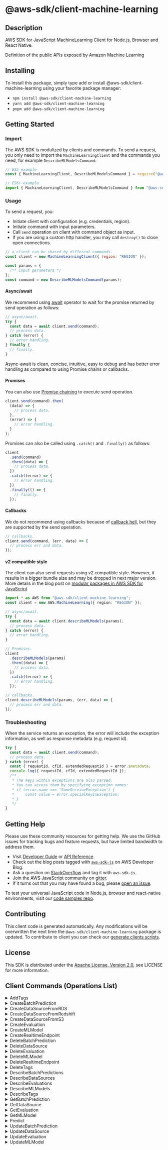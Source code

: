 <!-- generated file, do not edit directly -->

# @aws-sdk/client-machine-learning

## Description

AWS SDK for JavaScript MachineLearning Client for Node.js, Browser and React Native.

Definition of the public APIs
exposed by Amazon Machine Learning

## Installing

To install this package, simply type add or install @aws-sdk/client-machine-learning
using your favorite package manager:

- `npm install @aws-sdk/client-machine-learning`
- `yarn add @aws-sdk/client-machine-learning`
- `pnpm add @aws-sdk/client-machine-learning`

## Getting Started

### Import

The AWS SDK is modulized by clients and commands.
To send a request, you only need to import the `MachineLearningClient` and
the commands you need, for example `DescribeMLModelsCommand`:

```js
// ES5 example
const { MachineLearningClient, DescribeMLModelsCommand } = require("@aws-sdk/client-machine-learning");
```

```ts
// ES6+ example
import { MachineLearningClient, DescribeMLModelsCommand } from "@aws-sdk/client-machine-learning";
```

### Usage

To send a request, you:

- Initiate client with configuration (e.g. credentials, region).
- Initiate command with input parameters.
- Call `send` operation on client with command object as input.
- If you are using a custom http handler, you may call `destroy()` to close open connections.

```js
// a client can be shared by different commands.
const client = new MachineLearningClient({ region: "REGION" });

const params = {
  /** input parameters */
};
const command = new DescribeMLModelsCommand(params);
```

#### Async/await

We recommend using [await](https://developer.mozilla.org/en-US/docs/Web/JavaScript/Reference/Operators/await)
operator to wait for the promise returned by send operation as follows:

```js
// async/await.
try {
  const data = await client.send(command);
  // process data.
} catch (error) {
  // error handling.
} finally {
  // finally.
}
```

Async-await is clean, concise, intuitive, easy to debug and has better error handling
as compared to using Promise chains or callbacks.

#### Promises

You can also use [Promise chaining](https://developer.mozilla.org/en-US/docs/Web/JavaScript/Guide/Using_promises#chaining)
to execute send operation.

```js
client.send(command).then(
  (data) => {
    // process data.
  },
  (error) => {
    // error handling.
  }
);
```

Promises can also be called using `.catch()` and `.finally()` as follows:

```js
client
  .send(command)
  .then((data) => {
    // process data.
  })
  .catch((error) => {
    // error handling.
  })
  .finally(() => {
    // finally.
  });
```

#### Callbacks

We do not recommend using callbacks because of [callback hell](http://callbackhell.com/),
but they are supported by the send operation.

```js
// callbacks.
client.send(command, (err, data) => {
  // process err and data.
});
```

#### v2 compatible style

The client can also send requests using v2 compatible style.
However, it results in a bigger bundle size and may be dropped in next major version. More details in the blog post
on [modular packages in AWS SDK for JavaScript](https://aws.amazon.com/blogs/developer/modular-packages-in-aws-sdk-for-javascript/)

```ts
import * as AWS from "@aws-sdk/client-machine-learning";
const client = new AWS.MachineLearning({ region: "REGION" });

// async/await.
try {
  const data = await client.describeMLModels(params);
  // process data.
} catch (error) {
  // error handling.
}

// Promises.
client
  .describeMLModels(params)
  .then((data) => {
    // process data.
  })
  .catch((error) => {
    // error handling.
  });

// callbacks.
client.describeMLModels(params, (err, data) => {
  // process err and data.
});
```

### Troubleshooting

When the service returns an exception, the error will include the exception information,
as well as response metadata (e.g. request id).

```js
try {
  const data = await client.send(command);
  // process data.
} catch (error) {
  const { requestId, cfId, extendedRequestId } = error.$metadata;
  console.log({ requestId, cfId, extendedRequestId });
  /**
   * The keys within exceptions are also parsed.
   * You can access them by specifying exception names:
   * if (error.name === 'SomeServiceException') {
   *     const value = error.specialKeyInException;
   * }
   */
}
```

## Getting Help

Please use these community resources for getting help.
We use the GitHub issues for tracking bugs and feature requests, but have limited bandwidth to address them.

- Visit [Developer Guide](https://docs.aws.amazon.com/sdk-for-javascript/v3/developer-guide/welcome.html)
  or [API Reference](https://docs.aws.amazon.com/AWSJavaScriptSDK/v3/latest/index.html).
- Check out the blog posts tagged with [`aws-sdk-js`](https://aws.amazon.com/blogs/developer/tag/aws-sdk-js/)
  on AWS Developer Blog.
- Ask a question on [StackOverflow](https://stackoverflow.com/questions/tagged/aws-sdk-js) and tag it with `aws-sdk-js`.
- Join the AWS JavaScript community on [gitter](https://gitter.im/aws/aws-sdk-js-v3).
- If it turns out that you may have found a bug, please [open an issue](https://github.com/aws/aws-sdk-js-v3/issues/new/choose).

To test your universal JavaScript code in Node.js, browser and react-native environments,
visit our [code samples repo](https://github.com/aws-samples/aws-sdk-js-tests).

## Contributing

This client code is generated automatically. Any modifications will be overwritten the next time the `@aws-sdk/client-machine-learning` package is updated.
To contribute to client you can check our [generate clients scripts](https://github.com/aws/aws-sdk-js-v3/tree/main/scripts/generate-clients).

## License

This SDK is distributed under the
[Apache License, Version 2.0](http://www.apache.org/licenses/LICENSE-2.0),
see LICENSE for more information.

## Client Commands (Operations List)

<details>
<summary>
AddTags
</summary>

[Command API Reference](https://docs.aws.amazon.com/AWSJavaScriptSDK/v3/latest/client/machine-learning/command/AddTagsCommand/) / [Input](https://docs.aws.amazon.com/AWSJavaScriptSDK/v3/latest/Package/-aws-sdk-client-machine-learning/Interface/AddTagsCommandInput/) / [Output](https://docs.aws.amazon.com/AWSJavaScriptSDK/v3/latest/Package/-aws-sdk-client-machine-learning/Interface/AddTagsCommandOutput/)

</details>
<details>
<summary>
CreateBatchPrediction
</summary>

[Command API Reference](https://docs.aws.amazon.com/AWSJavaScriptSDK/v3/latest/client/machine-learning/command/CreateBatchPredictionCommand/) / [Input](https://docs.aws.amazon.com/AWSJavaScriptSDK/v3/latest/Package/-aws-sdk-client-machine-learning/Interface/CreateBatchPredictionCommandInput/) / [Output](https://docs.aws.amazon.com/AWSJavaScriptSDK/v3/latest/Package/-aws-sdk-client-machine-learning/Interface/CreateBatchPredictionCommandOutput/)

</details>
<details>
<summary>
CreateDataSourceFromRDS
</summary>

[Command API Reference](https://docs.aws.amazon.com/AWSJavaScriptSDK/v3/latest/client/machine-learning/command/CreateDataSourceFromRDSCommand/) / [Input](https://docs.aws.amazon.com/AWSJavaScriptSDK/v3/latest/Package/-aws-sdk-client-machine-learning/Interface/CreateDataSourceFromRDSCommandInput/) / [Output](https://docs.aws.amazon.com/AWSJavaScriptSDK/v3/latest/Package/-aws-sdk-client-machine-learning/Interface/CreateDataSourceFromRDSCommandOutput/)

</details>
<details>
<summary>
CreateDataSourceFromRedshift
</summary>

[Command API Reference](https://docs.aws.amazon.com/AWSJavaScriptSDK/v3/latest/client/machine-learning/command/CreateDataSourceFromRedshiftCommand/) / [Input](https://docs.aws.amazon.com/AWSJavaScriptSDK/v3/latest/Package/-aws-sdk-client-machine-learning/Interface/CreateDataSourceFromRedshiftCommandInput/) / [Output](https://docs.aws.amazon.com/AWSJavaScriptSDK/v3/latest/Package/-aws-sdk-client-machine-learning/Interface/CreateDataSourceFromRedshiftCommandOutput/)

</details>
<details>
<summary>
CreateDataSourceFromS3
</summary>

[Command API Reference](https://docs.aws.amazon.com/AWSJavaScriptSDK/v3/latest/client/machine-learning/command/CreateDataSourceFromS3Command/) / [Input](https://docs.aws.amazon.com/AWSJavaScriptSDK/v3/latest/Package/-aws-sdk-client-machine-learning/Interface/CreateDataSourceFromS3CommandInput/) / [Output](https://docs.aws.amazon.com/AWSJavaScriptSDK/v3/latest/Package/-aws-sdk-client-machine-learning/Interface/CreateDataSourceFromS3CommandOutput/)

</details>
<details>
<summary>
CreateEvaluation
</summary>

[Command API Reference](https://docs.aws.amazon.com/AWSJavaScriptSDK/v3/latest/client/machine-learning/command/CreateEvaluationCommand/) / [Input](https://docs.aws.amazon.com/AWSJavaScriptSDK/v3/latest/Package/-aws-sdk-client-machine-learning/Interface/CreateEvaluationCommandInput/) / [Output](https://docs.aws.amazon.com/AWSJavaScriptSDK/v3/latest/Package/-aws-sdk-client-machine-learning/Interface/CreateEvaluationCommandOutput/)

</details>
<details>
<summary>
CreateMLModel
</summary>

[Command API Reference](https://docs.aws.amazon.com/AWSJavaScriptSDK/v3/latest/client/machine-learning/command/CreateMLModelCommand/) / [Input](https://docs.aws.amazon.com/AWSJavaScriptSDK/v3/latest/Package/-aws-sdk-client-machine-learning/Interface/CreateMLModelCommandInput/) / [Output](https://docs.aws.amazon.com/AWSJavaScriptSDK/v3/latest/Package/-aws-sdk-client-machine-learning/Interface/CreateMLModelCommandOutput/)

</details>
<details>
<summary>
CreateRealtimeEndpoint
</summary>

[Command API Reference](https://docs.aws.amazon.com/AWSJavaScriptSDK/v3/latest/client/machine-learning/command/CreateRealtimeEndpointCommand/) / [Input](https://docs.aws.amazon.com/AWSJavaScriptSDK/v3/latest/Package/-aws-sdk-client-machine-learning/Interface/CreateRealtimeEndpointCommandInput/) / [Output](https://docs.aws.amazon.com/AWSJavaScriptSDK/v3/latest/Package/-aws-sdk-client-machine-learning/Interface/CreateRealtimeEndpointCommandOutput/)

</details>
<details>
<summary>
DeleteBatchPrediction
</summary>

[Command API Reference](https://docs.aws.amazon.com/AWSJavaScriptSDK/v3/latest/client/machine-learning/command/DeleteBatchPredictionCommand/) / [Input](https://docs.aws.amazon.com/AWSJavaScriptSDK/v3/latest/Package/-aws-sdk-client-machine-learning/Interface/DeleteBatchPredictionCommandInput/) / [Output](https://docs.aws.amazon.com/AWSJavaScriptSDK/v3/latest/Package/-aws-sdk-client-machine-learning/Interface/DeleteBatchPredictionCommandOutput/)

</details>
<details>
<summary>
DeleteDataSource
</summary>

[Command API Reference](https://docs.aws.amazon.com/AWSJavaScriptSDK/v3/latest/client/machine-learning/command/DeleteDataSourceCommand/) / [Input](https://docs.aws.amazon.com/AWSJavaScriptSDK/v3/latest/Package/-aws-sdk-client-machine-learning/Interface/DeleteDataSourceCommandInput/) / [Output](https://docs.aws.amazon.com/AWSJavaScriptSDK/v3/latest/Package/-aws-sdk-client-machine-learning/Interface/DeleteDataSourceCommandOutput/)

</details>
<details>
<summary>
DeleteEvaluation
</summary>

[Command API Reference](https://docs.aws.amazon.com/AWSJavaScriptSDK/v3/latest/client/machine-learning/command/DeleteEvaluationCommand/) / [Input](https://docs.aws.amazon.com/AWSJavaScriptSDK/v3/latest/Package/-aws-sdk-client-machine-learning/Interface/DeleteEvaluationCommandInput/) / [Output](https://docs.aws.amazon.com/AWSJavaScriptSDK/v3/latest/Package/-aws-sdk-client-machine-learning/Interface/DeleteEvaluationCommandOutput/)

</details>
<details>
<summary>
DeleteMLModel
</summary>

[Command API Reference](https://docs.aws.amazon.com/AWSJavaScriptSDK/v3/latest/client/machine-learning/command/DeleteMLModelCommand/) / [Input](https://docs.aws.amazon.com/AWSJavaScriptSDK/v3/latest/Package/-aws-sdk-client-machine-learning/Interface/DeleteMLModelCommandInput/) / [Output](https://docs.aws.amazon.com/AWSJavaScriptSDK/v3/latest/Package/-aws-sdk-client-machine-learning/Interface/DeleteMLModelCommandOutput/)

</details>
<details>
<summary>
DeleteRealtimeEndpoint
</summary>

[Command API Reference](https://docs.aws.amazon.com/AWSJavaScriptSDK/v3/latest/client/machine-learning/command/DeleteRealtimeEndpointCommand/) / [Input](https://docs.aws.amazon.com/AWSJavaScriptSDK/v3/latest/Package/-aws-sdk-client-machine-learning/Interface/DeleteRealtimeEndpointCommandInput/) / [Output](https://docs.aws.amazon.com/AWSJavaScriptSDK/v3/latest/Package/-aws-sdk-client-machine-learning/Interface/DeleteRealtimeEndpointCommandOutput/)

</details>
<details>
<summary>
DeleteTags
</summary>

[Command API Reference](https://docs.aws.amazon.com/AWSJavaScriptSDK/v3/latest/client/machine-learning/command/DeleteTagsCommand/) / [Input](https://docs.aws.amazon.com/AWSJavaScriptSDK/v3/latest/Package/-aws-sdk-client-machine-learning/Interface/DeleteTagsCommandInput/) / [Output](https://docs.aws.amazon.com/AWSJavaScriptSDK/v3/latest/Package/-aws-sdk-client-machine-learning/Interface/DeleteTagsCommandOutput/)

</details>
<details>
<summary>
DescribeBatchPredictions
</summary>

[Command API Reference](https://docs.aws.amazon.com/AWSJavaScriptSDK/v3/latest/client/machine-learning/command/DescribeBatchPredictionsCommand/) / [Input](https://docs.aws.amazon.com/AWSJavaScriptSDK/v3/latest/Package/-aws-sdk-client-machine-learning/Interface/DescribeBatchPredictionsCommandInput/) / [Output](https://docs.aws.amazon.com/AWSJavaScriptSDK/v3/latest/Package/-aws-sdk-client-machine-learning/Interface/DescribeBatchPredictionsCommandOutput/)

</details>
<details>
<summary>
DescribeDataSources
</summary>

[Command API Reference](https://docs.aws.amazon.com/AWSJavaScriptSDK/v3/latest/client/machine-learning/command/DescribeDataSourcesCommand/) / [Input](https://docs.aws.amazon.com/AWSJavaScriptSDK/v3/latest/Package/-aws-sdk-client-machine-learning/Interface/DescribeDataSourcesCommandInput/) / [Output](https://docs.aws.amazon.com/AWSJavaScriptSDK/v3/latest/Package/-aws-sdk-client-machine-learning/Interface/DescribeDataSourcesCommandOutput/)

</details>
<details>
<summary>
DescribeEvaluations
</summary>

[Command API Reference](https://docs.aws.amazon.com/AWSJavaScriptSDK/v3/latest/client/machine-learning/command/DescribeEvaluationsCommand/) / [Input](https://docs.aws.amazon.com/AWSJavaScriptSDK/v3/latest/Package/-aws-sdk-client-machine-learning/Interface/DescribeEvaluationsCommandInput/) / [Output](https://docs.aws.amazon.com/AWSJavaScriptSDK/v3/latest/Package/-aws-sdk-client-machine-learning/Interface/DescribeEvaluationsCommandOutput/)

</details>
<details>
<summary>
DescribeMLModels
</summary>

[Command API Reference](https://docs.aws.amazon.com/AWSJavaScriptSDK/v3/latest/client/machine-learning/command/DescribeMLModelsCommand/) / [Input](https://docs.aws.amazon.com/AWSJavaScriptSDK/v3/latest/Package/-aws-sdk-client-machine-learning/Interface/DescribeMLModelsCommandInput/) / [Output](https://docs.aws.amazon.com/AWSJavaScriptSDK/v3/latest/Package/-aws-sdk-client-machine-learning/Interface/DescribeMLModelsCommandOutput/)

</details>
<details>
<summary>
DescribeTags
</summary>

[Command API Reference](https://docs.aws.amazon.com/AWSJavaScriptSDK/v3/latest/client/machine-learning/command/DescribeTagsCommand/) / [Input](https://docs.aws.amazon.com/AWSJavaScriptSDK/v3/latest/Package/-aws-sdk-client-machine-learning/Interface/DescribeTagsCommandInput/) / [Output](https://docs.aws.amazon.com/AWSJavaScriptSDK/v3/latest/Package/-aws-sdk-client-machine-learning/Interface/DescribeTagsCommandOutput/)

</details>
<details>
<summary>
GetBatchPrediction
</summary>

[Command API Reference](https://docs.aws.amazon.com/AWSJavaScriptSDK/v3/latest/client/machine-learning/command/GetBatchPredictionCommand/) / [Input](https://docs.aws.amazon.com/AWSJavaScriptSDK/v3/latest/Package/-aws-sdk-client-machine-learning/Interface/GetBatchPredictionCommandInput/) / [Output](https://docs.aws.amazon.com/AWSJavaScriptSDK/v3/latest/Package/-aws-sdk-client-machine-learning/Interface/GetBatchPredictionCommandOutput/)

</details>
<details>
<summary>
GetDataSource
</summary>

[Command API Reference](https://docs.aws.amazon.com/AWSJavaScriptSDK/v3/latest/client/machine-learning/command/GetDataSourceCommand/) / [Input](https://docs.aws.amazon.com/AWSJavaScriptSDK/v3/latest/Package/-aws-sdk-client-machine-learning/Interface/GetDataSourceCommandInput/) / [Output](https://docs.aws.amazon.com/AWSJavaScriptSDK/v3/latest/Package/-aws-sdk-client-machine-learning/Interface/GetDataSourceCommandOutput/)

</details>
<details>
<summary>
GetEvaluation
</summary>

[Command API Reference](https://docs.aws.amazon.com/AWSJavaScriptSDK/v3/latest/client/machine-learning/command/GetEvaluationCommand/) / [Input](https://docs.aws.amazon.com/AWSJavaScriptSDK/v3/latest/Package/-aws-sdk-client-machine-learning/Interface/GetEvaluationCommandInput/) / [Output](https://docs.aws.amazon.com/AWSJavaScriptSDK/v3/latest/Package/-aws-sdk-client-machine-learning/Interface/GetEvaluationCommandOutput/)

</details>
<details>
<summary>
GetMLModel
</summary>

[Command API Reference](https://docs.aws.amazon.com/AWSJavaScriptSDK/v3/latest/client/machine-learning/command/GetMLModelCommand/) / [Input](https://docs.aws.amazon.com/AWSJavaScriptSDK/v3/latest/Package/-aws-sdk-client-machine-learning/Interface/GetMLModelCommandInput/) / [Output](https://docs.aws.amazon.com/AWSJavaScriptSDK/v3/latest/Package/-aws-sdk-client-machine-learning/Interface/GetMLModelCommandOutput/)

</details>
<details>
<summary>
Predict
</summary>

[Command API Reference](https://docs.aws.amazon.com/AWSJavaScriptSDK/v3/latest/client/machine-learning/command/PredictCommand/) / [Input](https://docs.aws.amazon.com/AWSJavaScriptSDK/v3/latest/Package/-aws-sdk-client-machine-learning/Interface/PredictCommandInput/) / [Output](https://docs.aws.amazon.com/AWSJavaScriptSDK/v3/latest/Package/-aws-sdk-client-machine-learning/Interface/PredictCommandOutput/)

</details>
<details>
<summary>
UpdateBatchPrediction
</summary>

[Command API Reference](https://docs.aws.amazon.com/AWSJavaScriptSDK/v3/latest/client/machine-learning/command/UpdateBatchPredictionCommand/) / [Input](https://docs.aws.amazon.com/AWSJavaScriptSDK/v3/latest/Package/-aws-sdk-client-machine-learning/Interface/UpdateBatchPredictionCommandInput/) / [Output](https://docs.aws.amazon.com/AWSJavaScriptSDK/v3/latest/Package/-aws-sdk-client-machine-learning/Interface/UpdateBatchPredictionCommandOutput/)

</details>
<details>
<summary>
UpdateDataSource
</summary>

[Command API Reference](https://docs.aws.amazon.com/AWSJavaScriptSDK/v3/latest/client/machine-learning/command/UpdateDataSourceCommand/) / [Input](https://docs.aws.amazon.com/AWSJavaScriptSDK/v3/latest/Package/-aws-sdk-client-machine-learning/Interface/UpdateDataSourceCommandInput/) / [Output](https://docs.aws.amazon.com/AWSJavaScriptSDK/v3/latest/Package/-aws-sdk-client-machine-learning/Interface/UpdateDataSourceCommandOutput/)

</details>
<details>
<summary>
UpdateEvaluation
</summary>

[Command API Reference](https://docs.aws.amazon.com/AWSJavaScriptSDK/v3/latest/client/machine-learning/command/UpdateEvaluationCommand/) / [Input](https://docs.aws.amazon.com/AWSJavaScriptSDK/v3/latest/Package/-aws-sdk-client-machine-learning/Interface/UpdateEvaluationCommandInput/) / [Output](https://docs.aws.amazon.com/AWSJavaScriptSDK/v3/latest/Package/-aws-sdk-client-machine-learning/Interface/UpdateEvaluationCommandOutput/)

</details>
<details>
<summary>
UpdateMLModel
</summary>

[Command API Reference](https://docs.aws.amazon.com/AWSJavaScriptSDK/v3/latest/client/machine-learning/command/UpdateMLModelCommand/) / [Input](https://docs.aws.amazon.com/AWSJavaScriptSDK/v3/latest/Package/-aws-sdk-client-machine-learning/Interface/UpdateMLModelCommandInput/) / [Output](https://docs.aws.amazon.com/AWSJavaScriptSDK/v3/latest/Package/-aws-sdk-client-machine-learning/Interface/UpdateMLModelCommandOutput/)

</details>
